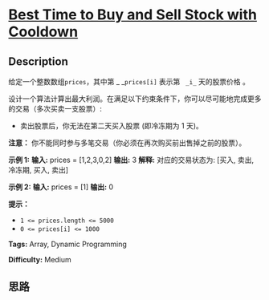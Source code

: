 # [Best Time to Buy and Sell Stock with Cooldown][title]

## Description

给定一个整数数组`prices`，其中第  _ _`prices[i]` 表示第 ` _i_` 天的股票价格 。​

设计一个算法计算出最大利润。在满足以下约束条件下，你可以尽可能地完成更多的交易（多次买卖一支股票）:

  * 卖出股票后，你无法在第二天买入股票 (即冷冻期为 1 天)。

**注意：** 你不能同时参与多笔交易（你必须在再次购买前出售掉之前的股票）。



**示例 1:**
            **输入:** prices = [1,2,3,0,2]    **输出:** 3     **解释:** 对应的交易状态为: [买入, 卖出, 冷冻期, 买入, 卖出]

**示例 2:**
            **输入:** prices = [1]    **输出:** 0    



**提示：**

  * `1 <= prices.length <= 5000`
  * `0 <= prices[i] <= 1000`


**Tags:** Array, Dynamic Programming

**Difficulty:** Medium

## 思路

[title]: https://leetcode-cn.com/problems/best-time-to-buy-and-sell-stock-with-cooldown
